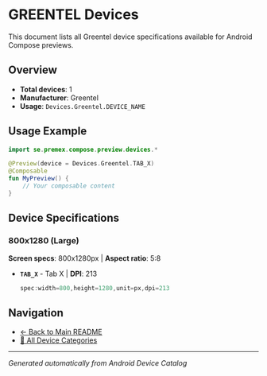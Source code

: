 # GREENTEL Devices

This document lists all Greentel device specifications available for Android Compose previews.

## Overview

- **Total devices**: 1
- **Manufacturer**: Greentel
- **Usage**: `Devices.Greentel.DEVICE_NAME`

## Usage Example

```kotlin
import se.premex.compose.preview.devices.*

@Preview(device = Devices.Greentel.TAB_X)
@Composable
fun MyPreview() {
    // Your composable content
}
```

## Device Specifications

### 800x1280 (Large)

**Screen specs**: 800x1280px | **Aspect ratio**: 5:8

- **`TAB_X`** - Tab X | **DPI**: 213
  ```kotlin
  spec:width=800,height=1280,unit=px,dpi=213
  ```

## Navigation

- [← Back to Main README](../../README.md)
- [📱 All Device Categories](../README.md)

---
*Generated automatically from Android Device Catalog*

